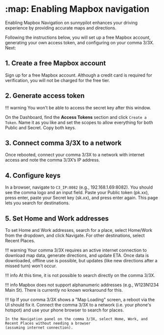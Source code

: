 # :map: Enabling Mapbox navigation

Enabling Mapbox Navigation on sunnypilot enhances your driving experience by providing accurate maps and directions.

Following the instructions below, you will set up a free Mapbox account, generating your own access token, and 
configuring on your comma 3/3X. Next:

## 1. Create a free Mapbox account

Sign up for a free Mapbox account. Although a credit card is required for verification, you will not be charged for the
free tier.

## 2. Generate access token

!!! warning
    You won't be able to access the secret key after this window.

On the Dashboard, find the **Access Tokens** section and click `Create a Token`. Name it as you like and set 
the scopes to allow everything for both Public and Secret. Copy both keys.

## 3. Connect comma 3/3X to a network

Once rebooted, connect your comma 3/3X to a network with internet access and note the comma 3/3X’s IP address.

## 4. Configure keys

In a browser, navigate to `C3_IP:8082` (e.g., 192.168.1.69:8082). You should see the comma logo and an input field. 
Paste your Public token (pk.xx), press enter, paste your Secret key (sk.xx), and press enter again. This page lets 
you search for destinations.

## 5. Set Home and Work addresses

To set Home and Work addresses, search for a place, select Home/Work from the dropdown, and click Navigate. For 
other destinations, select Recent Places.

!!! warning
    Your comma 3/3X requires an active internet connection to download map data, generate directions, and update
    ETA. Once data is downloaded, offline use is possible, but updates (like new directions after a missed turn)
    won't occur.

!!! info
    At this time, it is not possible to search directly on the comma 3/3X.

!!! info
    Mapbox does not support alphanumeric addresses (e.g., W123N1234 Main St). There is currently no known
    workaround for this.

!!! tip
    If your comma 3/3X shows a "Map Loading" screen, a reboot via the UI should fix it.
    Connect the comma 3/3X to a network (i.e. your phone's hotspot) and use your phone browser to search for places.

    In the Navigation panel on the comma 3/3X, select Home, Work, and Recent Places without needing a browser 
    (assuming internet connection).
